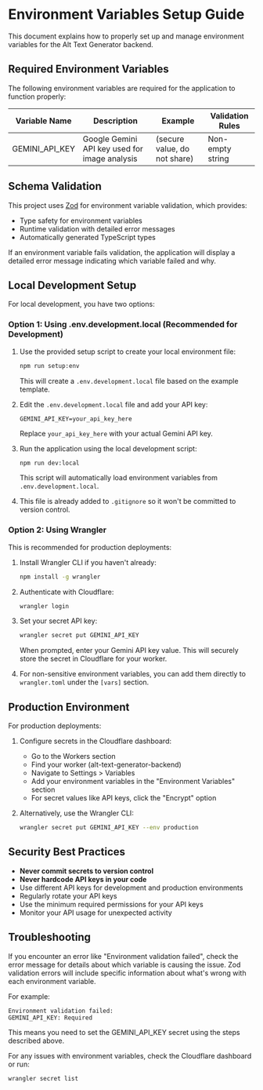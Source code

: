 # Environment Variables Setup Guide

This document explains how to properly set up and manage environment variables for the Alt Text Generator backend.

## Required Environment Variables

The following environment variables are required for the application to function properly:

| Variable Name  | Description                                   | Example                      | Validation Rules |
| -------------- | --------------------------------------------- | ---------------------------- | ---------------- |
| GEMINI_API_KEY | Google Gemini API key used for image analysis | (secure value, do not share) | Non-empty string |

## Schema Validation

This project uses [Zod](https://github.com/colinhacks/zod) for environment variable validation, which provides:

- Type safety for environment variables
- Runtime validation with detailed error messages
- Automatically generated TypeScript types

If an environment variable fails validation, the application will display a detailed error message indicating which variable failed and why.

## Local Development Setup

For local development, you have two options:

### Option 1: Using .env.development.local (Recommended for Development)

1. Use the provided setup script to create your local environment file:

   ```bash
   npm run setup:env
   ```

   This will create a `.env.development.local` file based on the example template.

2. Edit the `.env.development.local` file and add your API key:

   ```
   GEMINI_API_KEY=your_api_key_here
   ```

   Replace `your_api_key_here` with your actual Gemini API key.

3. Run the application using the local development script:

   ```bash
   npm run dev:local
   ```

   This script will automatically load environment variables from `.env.development.local`.

4. This file is already added to `.gitignore` so it won't be committed to version control.

### Option 2: Using Wrangler

This is recommended for production deployments:

1. Install Wrangler CLI if you haven't already:

   ```bash
   npm install -g wrangler
   ```

2. Authenticate with Cloudflare:

   ```bash
   wrangler login
   ```

3. Set your secret API key:

   ```bash
   wrangler secret put GEMINI_API_KEY
   ```

   When prompted, enter your Gemini API key value. This will securely store the secret in Cloudflare for your worker.

4. For non-sensitive environment variables, you can add them directly to `wrangler.toml` under the `[vars]` section.

## Production Environment

For production deployments:

1. Configure secrets in the Cloudflare dashboard:

   - Go to the Workers section
   - Find your worker (alt-text-generator-backend)
   - Navigate to Settings > Variables
   - Add your environment variables in the "Environment Variables" section
   - For secret values like API keys, click the "Encrypt" option

2. Alternatively, use the Wrangler CLI:
   ```bash
   wrangler secret put GEMINI_API_KEY --env production
   ```

## Security Best Practices

- **Never commit secrets to version control**
- **Never hardcode API keys in your code**
- Use different API keys for development and production environments
- Regularly rotate your API keys
- Use the minimum required permissions for your API keys
- Monitor your API usage for unexpected activity

## Troubleshooting

If you encounter an error like "Environment validation failed", check the error message for details about which variable is causing the issue. Zod validation errors will include specific information about what's wrong with each environment variable.

For example:

```
Environment validation failed:
GEMINI_API_KEY: Required
```

This means you need to set the GEMINI_API_KEY secret using the steps described above.

For any issues with environment variables, check the Cloudflare dashboard or run:

```bash
wrangler secret list
```
